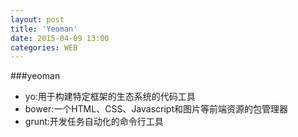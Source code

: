 ```yaml
---
layout: post
title: 'Yeoman'
date: 2015-04-09 13:00
categories: WEB
---
```


###yeoman
>

- yo:用于构建特定框架的生态系统的代码工具
- bower:一个HTML、CSS、Javascript和图片等前端资源的包管理器
- grunt:开发任务自动化的命令行工具